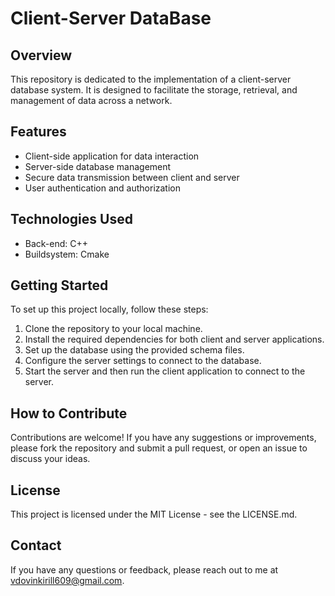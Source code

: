 # Client-Server DataBase

## Overview
This repository is dedicated to the implementation of a client-server database system. It is designed to facilitate the storage, retrieval, and management of data across a network.

## Features
- Client-side application for data interaction
- Server-side database management
- Secure data transmission between client and server
- User authentication and authorization

## Technologies Used
- Back-end: C++
- Buildsystem: Cmake

## Getting Started
To set up this project locally, follow these steps:
1. Clone the repository to your local machine.
2. Install the required dependencies for both client and server applications.
3. Set up the database using the provided schema files.
4. Configure the server settings to connect to the database.
5. Start the server and then run the client application to connect to the server.

## How to Contribute
Contributions are welcome! If you have any suggestions or improvements, please fork the repository and submit a pull request, or open an issue to discuss your ideas.

## License
This project is licensed under the MIT License - see the LICENSE.md.

## Contact
If you have any questions or feedback, please reach out to me at vdovinkirill609@gmail.com.
